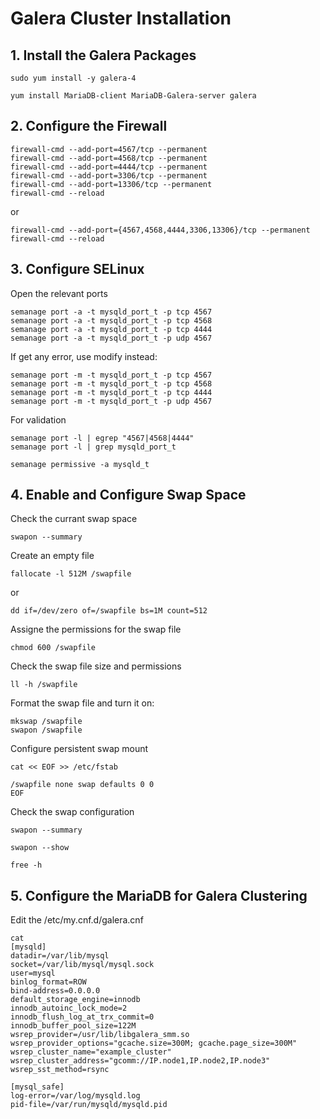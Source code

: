 # Galera Cluster Installation

## 1. Install the Galera Packages

```
sudo yum install -y galera-4
```
```
yum install MariaDB-client MariaDB-Galera-server galera
```

## 2. Configure the Firewall

```
firewall-cmd --add-port=4567/tcp --permanent
firewall-cmd --add-port=4568/tcp --permanent
firewall-cmd --add-port=4444/tcp --permanent
firewall-cmd --add-port=3306/tcp --permanent
firewall-cmd --add-port=13306/tcp --permanent
firewall-cmd --reload
```
or
```
firewall-cmd --add-port={4567,4568,4444,3306,13306}/tcp --permanent
firewall-cmd --reload
```

## 3. Configure SELinux

Open the relevant ports
```
semanage port -a -t mysqld_port_t -p tcp 4567
semanage port -a -t mysqld_port_t -p tcp 4568
semanage port -a -t mysqld_port_t -p tcp 4444
semanage port -a -t mysqld_port_t -p udp 4567
```
If get any error, use modify instead:
```
semanage port -m -t mysqld_port_t -p tcp 4567
semanage port -m -t mysqld_port_t -p tcp 4568
semanage port -m -t mysqld_port_t -p tcp 4444
semanage port -m -t mysqld_port_t -p udp 4567
```

For validation
```
semanage port -l | egrep "4567|4568|4444"
semanage port -l | grep mysqld_port_t
```

```
semanage permissive -a mysqld_t
```

## 4. Enable and Configure Swap Space

Check the currant swap space
```
swapon --summary
```

Create an empty file
```
fallocate -l 512M /swapfile
```
or
```
dd if=/dev/zero of=/swapfile bs=1M count=512
```

Assigne the permissions for the swap file
```
chmod 600 /swapfile
```

Check the swap file size and permissions
```
ll -h /swapfile
```

Format the swap file and turn it on: 
```
mkswap /swapfile
swapon /swapfile
```

Configure persistent swap mount
```
cat << EOF >> /etc/fstab

/swapfile none swap defaults 0 0
EOF
```
Check the swap configuration

```
swapon --summary

swapon --show

free -h
```


## 5. Configure the MariaDB for Galera Clustering

Edit the /etc/my.cnf.d/galera.cnf

```
cat 
[mysqld]
datadir=/var/lib/mysql
socket=/var/lib/mysql/mysql.sock
user=mysql
binlog_format=ROW
bind-address=0.0.0.0
default_storage_engine=innodb
innodb_autoinc_lock_mode=2
innodb_flush_log_at_trx_commit=0
innodb_buffer_pool_size=122M
wsrep_provider=/usr/lib/libgalera_smm.so
wsrep_provider_options="gcache.size=300M; gcache.page_size=300M"
wsrep_cluster_name="example_cluster"
wsrep_cluster_address="gcomm://IP.node1,IP.node2,IP.node3"
wsrep_sst_method=rsync

[mysql_safe]
log-error=/var/log/mysqld.log
pid-file=/var/run/mysqld/mysqld.pid
```